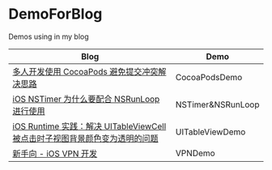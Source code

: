 # DemoForBlog

Demos using in my blog

Blog | Demo
------ | ------
[多人开发使用 CocoaPods 避免提交冲突解决思路](http://kevinfang.top/2017/04/09/多人开发使用CocoaPods避免提交冲突解决思路/) | CocoaPodsDemo
[iOS NSTimer 为什么要配合 NSRunLoop 进行使用](http://kevinfang.top/2016/11/01/iOS_NSTimer为什么要配合NSRunLoop进行使用/) | NSTimer&NSRunLoop
[iOS Runtime 实践：解决 UITableViewCell 被点击时子视图背景颜色变为透明的问题](http://kevinfang.top/2016/11/16/iOS_Runtime实践：解决UITableViewCell被点击时子视图背景颜色变为透明的问题/) | UITableViewDemo
[新手向 - iOS VPN 开发](http://kevinfang.top/2017/01/03/新手向-iOS_VPN开发/) | VPNDemo

